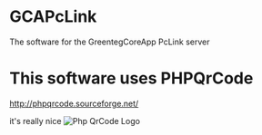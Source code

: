 # GCAPcLink
The software for the GreentegCoreApp PcLink server

# This software uses PHPQrCode
http://phpqrcode.sourceforge.net/

it's really nice
![Php QrCode Logo](http://phpqrcode.sourceforge.net/img/logobig.png)
